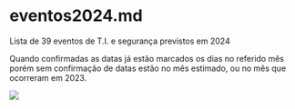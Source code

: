 # eventos2024.md
Lista de 39 eventos de T.I. e segurança previstos em 2024

Quando confirmadas as datas já estão marcados os dias no referido mês porém sem confirmação de datas estão no mês estimado, ou no mês que ocorreram em 2023. 

[![](https://mermaid.ink/img/pako:eNqVVd1u4kYUfpWRb5tQYxMwqKoEBhKqkCCcZtUqNyf2AaaxZ9B4zIZEeZeuehFpb3ffwC_WMx6bEDWVWi6Mx3P-5vu-c-bZiWWCzsDRPMOUC7wTjH6a6xTZDyxB1nHZZIdCy9ysblqzFkMW4bpQIMpXYJgxz_U6zDra5y8g2ICNOeSs7TFg7Q776V79zKJNJmUshV39Gg2t-RR31py53dpwNq6Cmm8JsJnQqATqOq_1moOqvTzfet1cR6EUK7sIIdtyQRWcsmjRVON1qXivV5uPQxYVWcZ1lSDl6_KriCneUGm-4vSWsqj8S7IFFKmkEEOVFFxINoa9LWF4rw7nDChyu__fIy8x5iuk6hYTRkGml7NIXjYn403YDkU9s0FHEU8wZxFhOyXsY57H0mB4qMA1FbSt8fVqhSLnOwwbtIcpZiA2UGNG9R5HveWPdn3LdflNkcEpm0QH2PpEouv92NBjsC1ywkXpPTuXvPyS1wzTAkTlfX5N3qHab7Vcwg5p0RzAsPFbdBPVWinE22GB1Rkmj1sZYfyhigy601RSkaL8tpUprzgOm3Bp49Q_8gkXo2X7o-obbbC23-z-UZjMFjQFMa1N_AnZLSUkZq9mfy0P9VGqOtMFxA838nONOrGlgS05PRJJq20RE7mnbH5ep_XJs6EiJdcL0MekBuYMNadjXBk2D7us3Ws27gkLI0vaiDDjovyiuDT9ulBSY_lqVFz-SSu-g5gnQDvIgFp6DAk9F5jnEgjHA0mXlPsW1_Q8dGlE_XdEVPABmFdSkbNGu3Ws8LcuoXZ1ax43SKXvMJVbVDkzrYsKRYzvW_bMuNQnnUUhGynIefomExaiGQ8mOWWuHOdcJFV4KyH6NocHMvmE-GAPc13odzI5--A0wwyeyu-kZs9uzkFAYbQ2nB-KM13v1V0f7u8pB6UsFDfKsgPAyuB4jFyCpinyCVSN01Q-GXHM1gWUr0ZriyVZHc0Qe_R_GyRWOxUoVeONp_aIV7KZqn4N-FWRpqN9Q08E6Y7YV-QyGv7vhAtCW5qhslaGr6WZFZMHaZGre2dNxNAIpp2g1chlw-liae6JMT4dkOyxt0L9IPT_MbUuvIvQ6pt4MNqeiZUCkpsqNF0K7-4J0rHpwxobUhi7oHnxJGm_aj6T3jlxMlQZ8ISuv2fz5c7RG8zwzhnQa4Ir4kvfOXfihUyh0DLai9gZUD48cYptAhqp9LWCzBmsIM3p6xbE71JmjREmXEs1tzdsddFWJs7g2Xl0Bm7L7fld3zvrd10voH8vOHH2zuC067U8P-j5Pd8Lep2233k5cZ6qsF4r6Hr9oN8Oel7H7bpu9-VvIc1iPw?type=png)](https://mermaid.live/edit#pako:eNqVVd1u4kYUfpWRb5tQYxMwqKoEBhKqkCCcZtUqNyf2AaaxZ9B4zIZEeZeuehFpb3ffwC_WMx6bEDWVWi6Mx3P-5vu-c-bZiWWCzsDRPMOUC7wTjH6a6xTZDyxB1nHZZIdCy9ysblqzFkMW4bpQIMpXYJgxz_U6zDra5y8g2ICNOeSs7TFg7Q776V79zKJNJmUshV39Gg2t-RR31py53dpwNq6Cmm8JsJnQqATqOq_1moOqvTzfet1cR6EUK7sIIdtyQRWcsmjRVON1qXivV5uPQxYVWcZ1lSDl6_KriCneUGm-4vSWsqj8S7IFFKmkEEOVFFxINoa9LWF4rw7nDChyu__fIy8x5iuk6hYTRkGml7NIXjYn403YDkU9s0FHEU8wZxFhOyXsY57H0mB4qMA1FbSt8fVqhSLnOwwbtIcpZiA2UGNG9R5HveWPdn3LdflNkcEpm0QH2PpEouv92NBjsC1ywkXpPTuXvPyS1wzTAkTlfX5N3qHab7Vcwg5p0RzAsPFbdBPVWinE22GB1Rkmj1sZYfyhigy601RSkaL8tpUprzgOm3Bp49Q_8gkXo2X7o-obbbC23-z-UZjMFjQFMa1N_AnZLSUkZq9mfy0P9VGqOtMFxA838nONOrGlgS05PRJJq20RE7mnbH5ep_XJs6EiJdcL0MekBuYMNadjXBk2D7us3Ws27gkLI0vaiDDjovyiuDT9ulBSY_lqVFz-SSu-g5gnQDvIgFp6DAk9F5jnEgjHA0mXlPsW1_Q8dGlE_XdEVPABmFdSkbNGu3Ws8LcuoXZ1ax43SKXvMJVbVDkzrYsKRYzvW_bMuNQnnUUhGynIefomExaiGQ8mOWWuHOdcJFV4KyH6NocHMvmE-GAPc13odzI5--A0wwyeyu-kZs9uzkFAYbQ2nB-KM13v1V0f7u8pB6UsFDfKsgPAyuB4jFyCpinyCVSN01Q-GXHM1gWUr0ZriyVZHc0Qe_R_GyRWOxUoVeONp_aIV7KZqn4N-FWRpqN9Q08E6Y7YV-QyGv7vhAtCW5qhslaGr6WZFZMHaZGre2dNxNAIpp2g1chlw-liae6JMT4dkOyxt0L9IPT_MbUuvIvQ6pt4MNqeiZUCkpsqNF0K7-4J0rHpwxobUhi7oHnxJGm_aj6T3jlxMlQZ8ISuv2fz5c7RG8zwzhnQa4Ir4kvfOXfihUyh0DLai9gZUD48cYptAhqp9LWCzBmsIM3p6xbE71JmjREmXEs1tzdsddFWJs7g2Xl0Bm7L7fld3zvrd10voH8vOHH2zuC067U8P-j5Pd8Lep2233k5cZ6qsF4r6Hr9oN8Oel7H7bpu9-VvIc1iPw)
